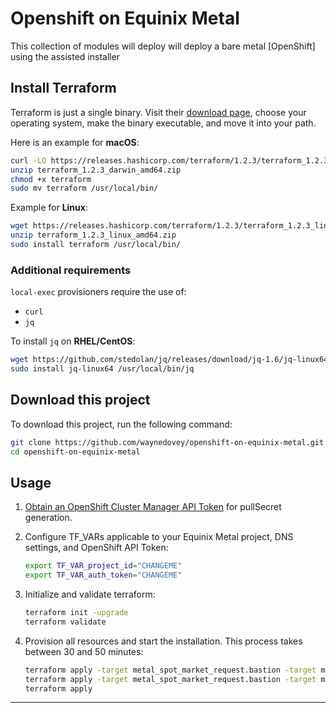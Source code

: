 # Openshift on Equinix Metal

This collection of modules will deploy will deploy a bare metal [OpenShift] using the assisted installer 

## Install Terraform

Terraform is just a single binary. Visit their [download page](https://www.terraform.io/downloads.html), choose your operating system, make the binary executable, and move it into your path.

Here is an example for **macOS**:

```bash
curl -LO https://releases.hashicorp.com/terraform/1.2.3/terraform_1.2.3_darwin_amd64.zip
unzip terraform_1.2.3_darwin_amd64.zip
chmod +x terraform
sudo mv terraform /usr/local/bin/
```

Example for **Linux**:

```bash
wget https://releases.hashicorp.com/terraform/1.2.3/terraform_1.2.3_linux_amd64.zip
unzip terraform_1.2.3_linux_amd64.zip
sudo install terraform /usr/local/bin/
```

### Additional requirements

`local-exec` provisioners require the use of:

- `curl`
- `jq`

To install `jq` on **RHEL/CentOS**:

```bash
wget https://github.com/stedolan/jq/releases/download/jq-1.6/jq-linux64
sudo install jq-linux64 /usr/local/bin/jq
```

## Download this project

To download this project, run the following command:

```bash
git clone https://github.com/waynedovey/openshift-on-equinix-metal.git
cd openshift-on-equinix-metal
```

## Usage

1. [Obtain an OpenShift Cluster Manager API Token](https://cloud.redhat.com/openshift/token) for pullSecret generation.

1. Configure TF_VARs applicable to your Equinix Metal project, DNS settings, and OpenShift API Token:

    ```bash
    export TF_VAR_project_id="CHANGEME"
    export TF_VAR_auth_token="CHANGEME"
    ```

1. Initialize and validate terraform:

    ```bash
    terraform init -upgrade
    terraform validate
    ```

1. Provision all resources and start the installation. This process takes between 30 and 50 minutes:

    ```bash
    terraform apply -target metal_spot_market_request.bastion -target metal_spot_market_request.master0
    terraform apply -target metal_spot_market_request.bastion -target metal_spot_market_request.master0 -target metal_spot_market_request.master1 -target metal_spot_market_request.master2
    terraform apply
    ```
---
